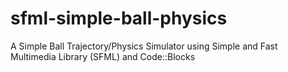 # sfml-simple-ball-physics
A Simple Ball Trajectory/Physics Simulator using Simple and Fast Multimedia Library (SFML) and Code::Blocks
